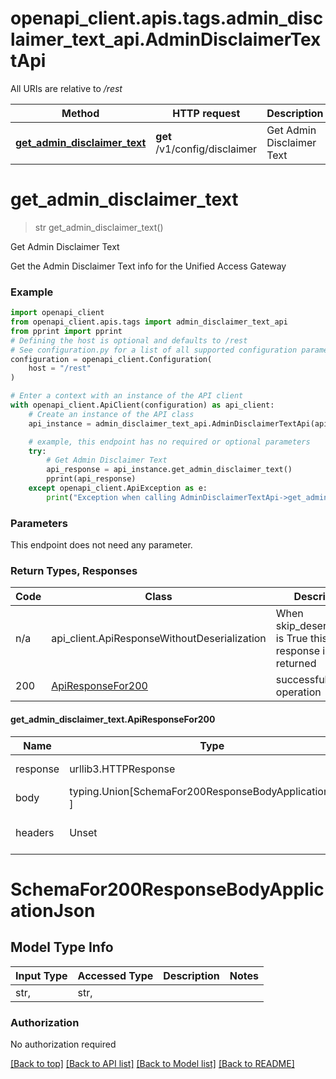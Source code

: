 <a name="__pageTop"></a>
# openapi_client.apis.tags.admin_disclaimer_text_api.AdminDisclaimerTextApi

All URIs are relative to */rest*

Method | HTTP request | Description
------------- | ------------- | -------------
[**get_admin_disclaimer_text**](#get_admin_disclaimer_text) | **get** /v1/config/disclaimer | Get Admin Disclaimer Text

# **get_admin_disclaimer_text**
<a name="get_admin_disclaimer_text"></a>
> str get_admin_disclaimer_text()

Get Admin Disclaimer Text

Get the Admin Disclaimer Text info for the Unified Access Gateway

### Example

```python
import openapi_client
from openapi_client.apis.tags import admin_disclaimer_text_api
from pprint import pprint
# Defining the host is optional and defaults to /rest
# See configuration.py for a list of all supported configuration parameters.
configuration = openapi_client.Configuration(
    host = "/rest"
)

# Enter a context with an instance of the API client
with openapi_client.ApiClient(configuration) as api_client:
    # Create an instance of the API class
    api_instance = admin_disclaimer_text_api.AdminDisclaimerTextApi(api_client)

    # example, this endpoint has no required or optional parameters
    try:
        # Get Admin Disclaimer Text
        api_response = api_instance.get_admin_disclaimer_text()
        pprint(api_response)
    except openapi_client.ApiException as e:
        print("Exception when calling AdminDisclaimerTextApi->get_admin_disclaimer_text: %s\n" % e)
```
### Parameters
This endpoint does not need any parameter.

### Return Types, Responses

Code | Class | Description
------------- | ------------- | -------------
n/a | api_client.ApiResponseWithoutDeserialization | When skip_deserialization is True this response is returned
200 | [ApiResponseFor200](#get_admin_disclaimer_text.ApiResponseFor200) | successful operation

#### get_admin_disclaimer_text.ApiResponseFor200
Name | Type | Description  | Notes
------------- | ------------- | ------------- | -------------
response | urllib3.HTTPResponse | Raw response |
body | typing.Union[SchemaFor200ResponseBodyApplicationJson, ] |  |
headers | Unset | headers were not defined |

# SchemaFor200ResponseBodyApplicationJson

## Model Type Info
Input Type | Accessed Type | Description | Notes
------------ | ------------- | ------------- | -------------
str,  | str,  |  | 

### Authorization

No authorization required

[[Back to top]](#__pageTop) [[Back to API list]](../../../README.md#documentation-for-api-endpoints) [[Back to Model list]](../../../README.md#documentation-for-models) [[Back to README]](../../../README.md)

